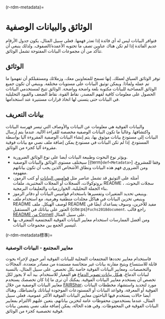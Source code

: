 (r-rdm-metadata)=
# الوثائق والبيانات الوصفية

فتوافر البيانات ليس له أي فائدة إذا تعذر فهمها. فعلى سبيل المثال، يكون جدول الأرقام عديم الفائدة إذا لم تكن هناك عناوين تصف ما تحتويه الأعمدة/الصفوف. ولذلك ينبغي أن تتأكد من أن مجموعات البيانات المفتوحة تشمل الوثائق.

## الوثائق

توفر الوثائق السياق لعملك. إنها تسمح للمتعاونين معك، وزملائك ومستقبلكم أن تفهموا ما تم عمله ولماذا. ويمكن توثيق البيانات على مستويات مختلفة. وينبغي أن تكون جميع الوثائق المصاحبة للبيانات مكتوبة بلغة واضحة وواضحة. الوثائق تتيح لمستخدمي البيانات الحصول على معلومات كافية لفهم المصدر، نقاط القوة، نقاط الضعف والقيود التحليلية في البيانات حتى يتسنى لها اتخاذ قرارات مستنيرة عند استخدامها.

## بيانات التعريف

والبيانات الفوقية هي معلومات عن البيانات والأوصاف التي تيسر فهرسة البيانات واكتشافها. وغالبا ما تكون البيانات الوصفية مخصصة للقراءة الآلية. عندما يتم إرسال البيانات إلى مستودع بيانات موثوق بها، يتم إنشاء البيانات الوصفية المقروءة آليا بواسطة المستودع. إذا لم تكن البيانات في مستودع يمكن إضافة ملف نصي مع بيانات فوقية مقروءة آليا كجزء من الوثائق.

- ويؤثر نوع البحوث وطبيعة البيانات أيضا على نوع الوثائق الضرورية.
- سيختلف مستوى الوثائق والبيانات الوصفية [{term}`def<Metadata>`] وفقا للمشروع، ومن الضروري فهم هذه البيانات ونطاق الأشخاص الذين يجب أن تكون بياناتهم مفهومة.
- أمثلة على التوثيق قد تشمل عناصر مثل [قواميس البيانات](https://help.osf.io/hc/en-us/articles/360019739054-How-to-Make-a-Data-Dictionary) أو كتب الرموز، بروتوكولات، السجلات أو المجلات المختبرية، ملفات README ، سجلات البحوث، بناء الجملة التحليلية، الخوارزميات والتعليقات البرمجية.
- وينبغي تحديد المتغيرات وتفسيرها باستخدام قواميس البيانات أو دفاتر الرموز.
- وينبغي تخزين البيانات في هياكل مجلدات منطقية وهرمية، مع استخدام ملف README لوصف الهيكل. ملف README مفيد للآخرين، وسوف يساعدك أيضًا في العثور على بياناتك في المستقبل {cite:ps}`Fuchs2018document`. راجع قالب [README من Cornell](https://cornell.app.box.com/v/ReadmeTemplate) على سبيل المثال.
- ومن أفضل الممارسات استخدام معايير البيانات الفوقية المجتمعية المعترف بها لتيسير الجمع بين مجموعات البيانات.

(r-rdm-metadata標準)=
### معايير المجتمع - البيانات الوصفية

فاستخدام معايير تحددها المجتمعات المحلية للبيانات الفوقية أمر حيوي لإجراء بحوث قابلة للاستنساخ ويتيح مقارنة بيانات غير متجانسة مستمدة من مصادر متعددة، المجالات والتخصصات. ومعايير البيانات الفوقية خاصة بكل تخصص. على سبيل المثال، بالنسبة لبيانات الدماغ، [هيكل بيانات تصوير الدماغ](https://doi.org/10.25504/FAIRsharing.rd1j6t) هو المعيار للاستخدام. بيد أنه لا يجوز لكل تخصص أن يستخدم معايير البيانات الفوقية. يمكنك أن ترى ما إذا كان تخصصك يستخدم معايير البيانات الوصفية من خلال [FAIRShar](https://fairsharing.org/)، مورد لتحديد واستشهاد مخططات البيانات الفوقية أو المعرفة، وقواعد البيانات أو المستودعات الموجودة لبياناتك وانضباطك. وهناك أيضا حالات يستخدم فيها الباحثون معايير البيانات الفوقية الأكثر عمومية، فعلى سبيل المثال، عندما يستخدمون محفوظات عامة لتخزين بياناتهم، يتعين عليهم الالتزام بمعايير البيانات الفوقية في المحفوظات. وفي هذه الحالة، يمكن إضافة ملف نصي يتضمن بيانات فوقية تخصصية كجزء من الوثائق.
